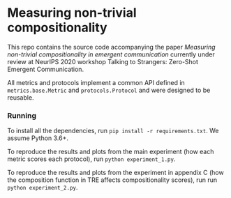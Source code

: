 # Measuring non-trivial compositionality

This repo contains the source code accompanying the paper *Measuring non-trivial compositionality in emergent communication* currently under review at NeurIPS 2020 workshop Talking to Strangers: Zero-Shot Emergent Communication.

All metrics and protocols implement a common API defined in `metrics.base.Metric` and `protocols.Protocol` and were designed to be reusable.

### Running

To install all the dependencies, run `pip install -r requirements.txt`. We assume Python 3.6+.

To reproduce the results and plots from the main experiment (how each metric scores each protocol), run `python experiment_1.py`.

To reproduce the results and plots from the experiment in appendix C (how the composition function in TRE affects compositionality scores), run run `python experiment_2.py`.
